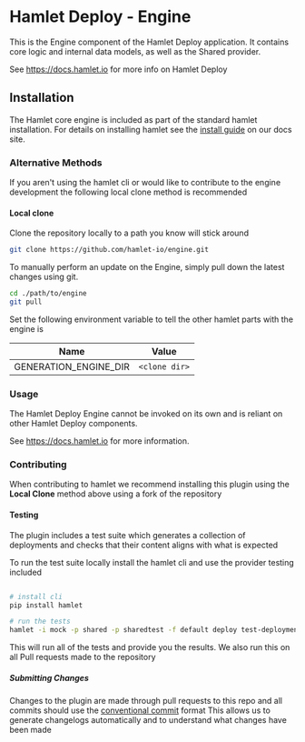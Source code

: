 # Hamlet Deploy - Engine

This is the Engine component of the Hamlet Deploy application. It contains core logic and internal data models, as well as the Shared provider.

See https://docs.hamlet.io for more info on Hamlet Deploy

## Installation

The Hamlet core engine is included as part of the standard hamlet installation. For details on installing hamlet see the [install guide](https://docs.hamlet.io/docs/getting-started/install) on our docs site.

### Alternative Methods

If you aren't using the hamlet cli or would like to contribute to the engine development the following local clone method is recommended

#### Local clone

Clone the repository locally to a path you know will stick around

```bash
git clone https://github.com/hamlet-io/engine.git
```

To manually perform an update on the Engine, simply pull down the latest changes using git.

```bash
cd ./path/to/engine
git pull
```

Set the following environment variable to tell the other hamlet parts with the engine is

| Name                  | Value              |
|-----------------------|--------------------|
| GENERATION_ENGINE_DIR | `<clone dir>`

### Usage

The Hamlet Deploy Engine cannot be invoked on its own and is reliant on other Hamlet Deploy components.

See https://docs.hamlet.io for more information.

### Contributing

When contributing to hamlet we recommend installing this plugin using the **Local Clone** method above using a fork of the repository

#### Testing

The plugin includes a test suite which generates a collection of deployments and checks that their content aligns with what is expected

To run the test suite locally install the hamlet cli and use the provider testing included

```bash

# install cli
pip install hamlet

# run the tests
hamlet -i mock -p shared -p sharedtest -f default deploy test-deployments -o /tmp/results_dir
```

This will run all of the tests and provide you the results. We also run this on all Pull requests made to the repository

##### Submitting Changes

Changes to the plugin are made through pull requests to this repo and all commits should use the [conventional commit](https://www.conventionalcommits.org/en/v1.0.0/) format
This allows us to generate changelogs automatically and to understand what changes have been made
